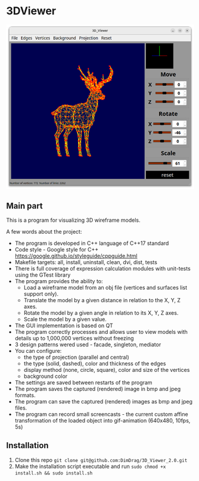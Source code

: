 # 3DViewer

![1](./images/1.png)

## Main part

This is a program for visualizing 3D wireframe models.

A few words about the project:
- The program is developed in C++ language of C++17 standard
- Code style - Google style for C++ https://google.github.io/styleguide/cppguide.html
- Makefile targets: all, install, uninstall, clean, dvi, dist, tests
- There is full coverage of expression calculation modules with unit-tests using the GTest library
- The program provides the ability to:
  - Load a wireframe model from an obj file (vertices and surfaces list support only).
  - Translate the model by a given distance in relation to the X, Y, Z axes.
  - Rotate the model by a given angle in relation to its X, Y, Z axes.
  - Scale the model by a given value.
- The GUI implementation is based on QT
- The program correctly processes and allows user to view models with details up to 1,000,000 vertices without freezing
- 3 design patterns wered used -  facade, singleton, mediator
- You can configure:
  - the type of projection (parallel and central)
  - the type (solid, dashed), color and thickness of the edges
  - display method (none, circle, square), color and size of the vertices
  - background color
- The settings are saved between restarts of the program
- The program saves the captured (rendered) image in bmp and jpeg formats.
- The program can save the captured (rendered) images as bmp and jpeg files.
- The program can record small screencasts - the current custom affine transformation of the loaded object into gif-animation (640x480, 10fps, 5s)

## Installation

1. Clone this repo `git clone git@github.com:DimDrag/3D_Viewer_2.0.git`
2. Make the installation script executable and run `sudo chmod +x install.sh && sudo install.sh`
